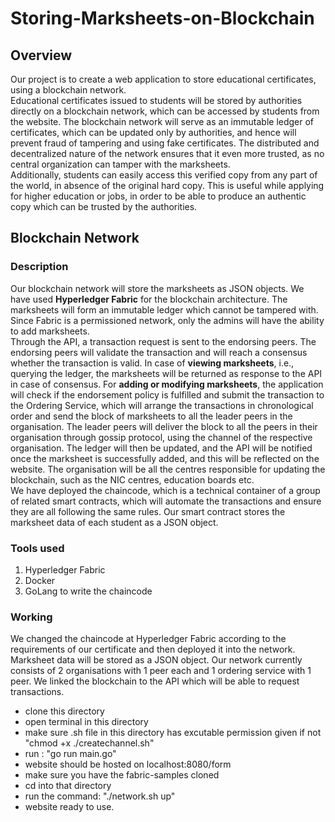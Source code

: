 # Storing-Marksheets-on-Blockchain

## Overview
Our project is to create a web application to store educational certificates, using
a blockchain network. <br>
Educational certificates issued to students will be stored by authorities directly
on a blockchain network, which can be accessed by students from the website. The blockchain network will serve as an immutable ledger of certificates, which can be updated only by authorities, and hence will prevent fraud of tampering and using fake certificates.
The distributed and decentralized nature of the network ensures that it even more trusted, as no central organization can tamper with the marksheets.  <br>
Additionally, students can easily access this verified copy from any part of the world, in absence of the original hard copy. This is useful while applying for higher education or jobs, in order to be able to produce an authentic copy which can be trusted by the authorities.  <br>
## Blockchain Network
### Description
Our blockchain network will store the marksheets as JSON objects. We have used <b>Hyperledger Fabric</b> for the blockchain architecture. The marksheets will form an immutable ledger which cannot be tampered with. Since Fabric is a permissioned network, only the admins will have the ability to add marksheets. <br>
Through the API, a transaction request is sent to the endorsing peers. The endorsing peers will validate the transaction and will reach a consensus whether the transaction is valid. In case of <b>viewing marksheets</b>, i.e., querying the ledger, the marksheets will be returned as response to the API in case of consensus. For <b>adding or modifying marksheets</b>, the application will check if the endorsement policy is fulfilled and submit the transaction to the Ordering Service, which will arrange the transactions in chronological order and send the block of marksheets to all the leader peers in the organisation. The leader peers will deliver the block to all the peers in their organisation through gossip protocol, using the channel of the respective organisation. The ledger will then be updated, and the API will be notified once the marksheet is successfully added, and this will be reflected on the website. 
The organisation will be all the centres responsible for updating the blockchain, such as the NIC centres, education boards etc. <br>
We have deployed the chaincode, which is a technical container of a group of related smart contracts, which will automate the transactions and ensure they are all following the same rules. Our smart contract stores the marksheet data of each student as a JSON object.

### Tools used
1. Hyperledger Fabric
2. Docker
3. GoLang to write the chaincode 
### Working
We changed the chaincode at Hyperledger Fabric according to the requirements of our certificate and
then deployed it into the network. Marksheet data will be stored as a JSON
object. Our network currently consists of 2 organisations with 1 peer each and
1 ordering service with 1 peer. We linked the blockchain to the API which will be
able to request transactions. <br>
- clone this directory
- open terminal in this directory 
- make sure .sh file in this directory has excutable permission given if not "chmod +x ./createchannel.sh"
- run : "go run main.go"
- website should be hosted on localhost:8080/form
- make sure you have the fabric-samples cloned
- cd into that directory
- run the command: "./network.sh up"
- website ready to use.
